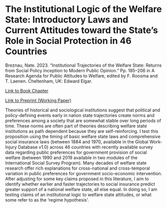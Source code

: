 # The Institutional Logic of the Welfare State: Introductory Laws and Current Attitudes toward the State’s Role in Social Protection in 46 Countries

Breznau, Nate. 2023. “Institutional Trajectories of the Welfare State: Returns from Social Policy Inception to Modern Public Opinion.” Pp. 185–206 in A Research Agenda for Public Attitudes to Welfare, edited by F. Roosma and T. Laenen. Cheltenham, UK: Edward Elgar.

[Link to Book Chapter](https://www.elgaronline.com/edcollchap/book/9781800887411/book-part-9781800887411-15.xml) <br>

[Link to Preprint (Working Paper)](https://osf.io/preprints/socarxiv/mehsq) <br>

Theories of historical and sociological institutions suggest that political and policy-defining events early in nation state trajectories create norms and preferences among a society that are somewhat stable over long periods of time. These norms are often part of theories describing welfare state institutions as path dependent because they are self-reinforcing. I test this proposition using the timing of basic welfare state laws and comprehensive social insurance laws (between 1884 and 1970, available in the Global Work-Injury Database v1.0) across 46 countries with recently available survey data regarding public preferences for government provision of social welfare (between 1990 and 2019 available in two modules of the International Social Survey Program). Many decades of welfare state research offer rich explanations for cross-national and cross-temporal variation in public preferences for government socio-economic intervention. After adjusting for some key claims proposed in this literature, I aim to identify whether earlier and faster trajectories to social insurance predict greater support of a national welfare state, all else equal. In doing so, I am testing claims of an institutional logic to welfare state attitudes, or what some refer to as the ‘regime hypothesis’.
